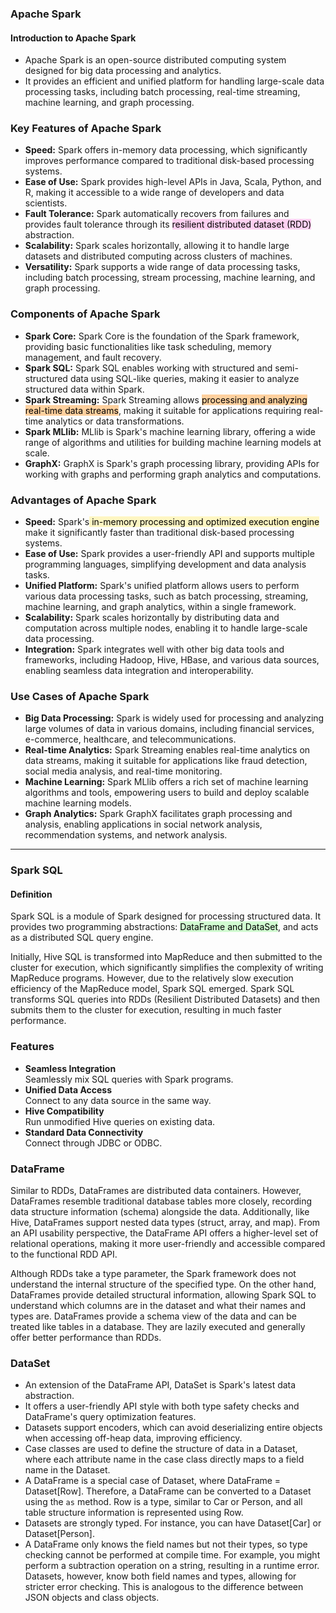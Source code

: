 ### Apache Spark

#### Introduction to Apache Spark
- Apache Spark is an open-source distributed computing system designed for big data processing and analytics.
- It provides an efficient and unified platform for handling large-scale data processing tasks, including batch processing, real-time streaming, machine learning, and graph processing.

### Key Features of Apache Spark
- **Speed:** Spark offers in-memory data processing, which significantly improves performance compared to traditional disk-based processing systems.
- **Ease of Use:** Spark provides high-level APIs in Java, Scala, Python, and R, making it accessible to a wide range of developers and data scientists.
- **Fault Tolerance:** Spark automatically recovers from failures and provides fault tolerance through its <mark style="background: #FFB8EBA6;">resilient distributed dataset (RDD)</mark> abstraction.
- **Scalability:** Spark scales horizontally, allowing it to handle large datasets and distributed computing across clusters of machines.
- **Versatility:** Spark supports a wide range of data processing tasks, including batch processing, stream processing, machine learning, and graph processing.

### Components of Apache Spark
- **Spark Core:** Spark Core is the foundation of the Spark framework, providing basic functionalities like task scheduling, memory management, and fault recovery.
- **Spark SQL:** Spark SQL enables working with structured and semi-structured data using SQL-like queries, making it easier to analyze structured data within Spark.
- **Spark Streaming:** Spark Streaming allows <mark style="background: #FFB86CA6;">processing and analyzing real-time data streams</mark>, making it suitable for applications requiring real-time analytics or data transformations.
- **Spark MLlib:** MLlib is Spark's machine learning library, offering a wide range of algorithms and utilities for building machine learning models at scale.
- **GraphX:** GraphX is Spark's graph processing library, providing APIs for working with graphs and performing graph analytics and computations.

### Advantages of Apache Spark
- **Speed:** Spark's<mark style="background: #FFF3A3A6;"> in-memory processing and optimized execution engine</mark> make it significantly faster than traditional disk-based processing systems.
- **Ease of Use:** Spark provides a user-friendly API and supports multiple programming languages, simplifying development and data analysis tasks.
- **Unified Platform:** Spark's unified platform allows users to perform various data processing tasks, such as batch processing, streaming, machine learning, and graph analytics, within a single framework.
- **Scalability:** Spark scales horizontally by distributing data and computation across multiple nodes, enabling it to handle large-scale data processing.
- **Integration:** Spark integrates well with other big data tools and frameworks, including Hadoop, Hive, HBase, and various data sources, enabling seamless data integration and interoperability.

### Use Cases of Apache Spark
- **Big Data Processing:** Spark is widely used for processing and analyzing large volumes of data in various domains, including financial services, e-commerce, healthcare, and telecommunications.
- **Real-time Analytics:** Spark Streaming enables real-time analytics on data streams, making it suitable for applications like fraud detection, social media analysis, and real-time monitoring.
- **Machine Learning:** Spark MLlib offers a rich set of machine learning algorithms and tools, empowering users to build and deploy scalable machine learning models.
- **Graph Analytics:** Spark GraphX facilitates graph processing and analysis, enabling applications in social network analysis, recommendation systems, and network analysis.

---

### Spark SQL

#### Definition
Spark SQL is a module of Spark designed for processing structured data. It provides two programming abstractions: <mark style="background: #BBFABBA6;">DataFrame and DataSet</mark>, and acts as a distributed SQL query engine.

Initially, Hive SQL is transformed into MapReduce and then submitted to the cluster for execution, which significantly simplifies the complexity of writing MapReduce programs. However, due to the relatively slow execution efficiency of the MapReduce model, Spark SQL emerged. Spark SQL transforms SQL queries into RDDs (Resilient Distributed Datasets) and then submits them to the cluster for execution, resulting in much faster performance.

### Features
- **Seamless Integration**  
    Seamlessly mix SQL queries with Spark programs.
- **Unified Data Access**  
    Connect to any data source in the same way.
- **Hive Compatibility**  
    Run unmodified Hive queries on existing data.
- **Standard Data Connectivity**  
    Connect through JDBC or ODBC.

### DataFrame

Similar to RDDs, DataFrames are distributed data containers. However, DataFrames resemble traditional database tables more closely, recording data structure information (schema) alongside the data. Additionally, like Hive, DataFrames support nested data types (struct, array, and map). From an API usability perspective, the DataFrame API offers a higher-level set of relational operations, making it more user-friendly and accessible compared to the functional RDD API.

Although RDDs take a type parameter, the Spark framework does not understand the internal structure of the specified type. On the other hand, DataFrames provide detailed structural information, allowing Spark SQL to understand which columns are in the dataset and what their names and types are. DataFrames provide a schema view of the data and can be treated like tables in a database. They are lazily executed and generally offer better performance than RDDs.

### DataSet

- An extension of the DataFrame API, DataSet is Spark's latest data abstraction.
- It offers a user-friendly API style with both type safety checks and DataFrame's query optimization features.
- Datasets support encoders, which can avoid deserializing entire objects when accessing off-heap data, improving efficiency.
- Case classes are used to define the structure of data in a Dataset, where each attribute name in the case class directly maps to a field name in the Dataset.
- A DataFrame is a special case of Dataset, where DataFrame = Dataset[Row]. Therefore, a DataFrame can be converted to a Dataset using the `as` method. Row is a type, similar to Car or Person, and all table structure information is represented using Row.
- Datasets are strongly typed. For instance, you can have Dataset[Car] or Dataset[Person].
- A DataFrame only knows the field names but not their types, so type checking cannot be performed at compile time. For example, you might perform a subtraction operation on a string, resulting in a runtime error. Datasets, however, know both field names and types, allowing for stricter error checking. This is analogous to the difference between JSON objects and class objects.
